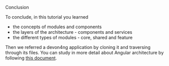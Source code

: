 Conclusion

To conclude, in this tutorial you learned 
* the concepts of modules and components
* the layers of the architecture - components and services
* the different types of modules - core, shared and feature

Then we referred a devon4ng application by cloning it and traversing through its files. You can study in more detail about Angular architecture by following [this document](https://devonfw.com/website/pages/docs/master-devon4ng.asciidoc_architecture.html#meta-architecture.asciidoc_devonfw-reference-client-architecture).
